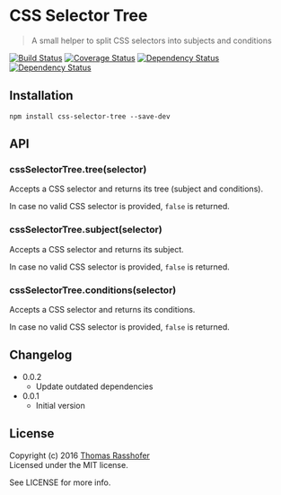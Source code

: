 # CSS Selector Tree

> A small helper to split CSS selectors into subjects and conditions

[![Build Status](https://travis-ci.org/rasshofer/cssSelectorTree.svg)](https://travis-ci.org/rasshofer/css-selector-tree)
[![Coverage Status](https://coveralls.io/repos/github/rasshofer/css-selector-tree/badge.svg)](https://coveralls.io/github/rasshofer/css-selector-tree)
[![Dependency Status](https://david-dm.org/rasshofer/css-selector-tree/status.svg)](https://david-dm.org/rasshofer/css-selector-tree)
[![Dependency Status](https://david-dm.org/rasshofer/css-selector-tree/dev-status.svg)](https://david-dm.org/rasshofer/css-selector-tree)

## Installation

```shell
npm install css-selector-tree --save-dev
```

## API

### cssSelectorTree.tree(selector)

Accepts a CSS selector and returns its tree (subject and conditions).

In case no valid CSS selector is provided, `false` is returned.

### cssSelectorTree.subject(selector)

Accepts a CSS selector and returns its subject.

In case no valid CSS selector is provided, `false` is returned.

### cssSelectorTree.conditions(selector)

Accepts a CSS selector and returns its conditions.

In case no valid CSS selector is provided, `false` is returned.

## Changelog

* 0.0.2
  * Update outdated dependencies
* 0.0.1
  * Initial version

## License

Copyright (c) 2016 [Thomas Rasshofer](http://thomasrasshofer.com/)  
Licensed under the MIT license.

See LICENSE for more info.
